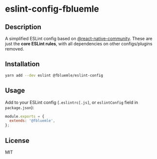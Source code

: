 # eslint-config-fbluemle

## Description

A simplified ESLint config based on [@react-native-community][1]. These are just
the **core ESLint rules**, with all dependencies on other configs/plugins removed.

## Installation

```sh
yarn add --dev eslint @fbluemle/eslint-config
```

## Usage

Add to your ESLint config (`.eslintrc[.js]`, or `eslintConfig` field in `package.json`):

```js
module.exports = {
  extends: '@fbluemle',
};
```

## License

MIT

[1]: https://github.com/facebook/react-native/tree/master/packages/eslint-config-react-native-community
